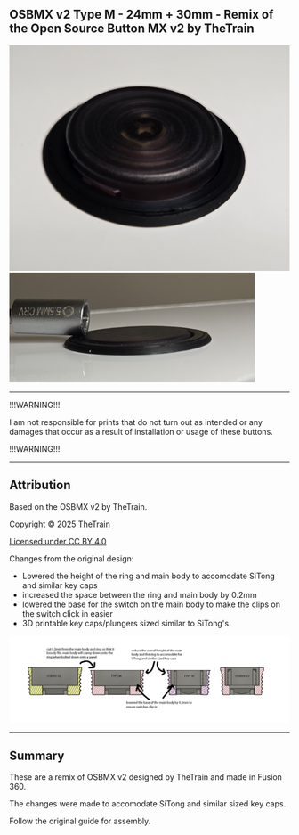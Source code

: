 ## OSBMX v2 Type M - 24mm + 30mm - Remix of the Open Source Button MX v2 by TheTrain
![alt text](https://github.com/mavercade/OSBMX-v2-Type-M/blob/main/Assets/OSBMX%20v2%20Type%20M%20on%20panel.png?raw=true "Type M panel mounted")
![alt text](https://github.com/mavercade/OSBMX-v2-Type-M/blob/main/Assets/OSBMX%20v2%20Type%20M%20pressed.png?raw=true "Type M pressed")


---

!!!WARNING!!!

I am not responsible for prints that do not turn out as intended or any damages that occur as a result of installation or usage of these buttons.

!!!WARNING!!!

---

## Attribution

Based on the OSBMX v2 by TheTrain.

Copyright © 2025 [TheTrain](http://x.com/thetrain24)<br/>

[Licensed under CC BY 4.0](https://creativecommons.org/licenses/by/4.0/)

Changes from the original design:
  - Lowered the height of the ring and main body to accomodate SiTong and similar key caps
  - increased the space between the ring and main body by 0.2mm
  - lowered the base for the switch on the main body to make the clips on the switch click in easier
  - 3D printable key caps/plungers sized similar to SiTong's

![alt text](https://github.com/mavercade/OSBMX-v2-Type-M/blob/main/Assets/OSBMX%20v2%20Type%20M%20changes.png?raw=true "Picture of changes made")

---

## Summary

These are a remix of OSBMX v2 designed by TheTrain and made in Fusion 360.  

The changes were made to accomodate SiTong and similar sized key caps.  

Follow the original guide for assembly.
